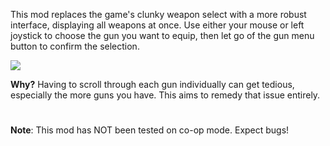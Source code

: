 This mod replaces the game's clunky weapon select with a more robust interface, displaying all weapons at once.
Use either your mouse or left joystick to choose the gun you want to equip, then let go of the gun menu button to confirm the selection.

![](https://i.imgur.com/UtGW4BR.gif)

**Why?**
Having to scroll through each gun individually can get tedious, especially the more guns you have. 
This aims to remedy that issue entirely.
#  

__Note__: This mod has NOT been tested on co-op mode. Expect bugs!